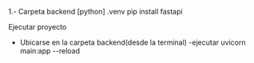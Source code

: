 1.- Carpeta backend [python]
.venv
pip install fastapi

Ejecutar proyecto
- Ubicarse en la carpeta backend(desde la terminal)
-ejecutar uvicorn main:app --reload